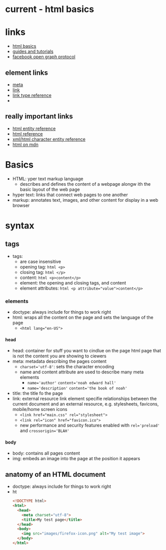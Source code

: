 # current - html basics
# links
  - [html basics](https://developer.mozilla.org/en-US/docs/Learn/Getting_started_with_the_web/HTML_basics)
  - [guides and tutorials](https://developer.mozilla.org/en-US/docs/Learn/HTML)
  - [facebook open graph protocol](http://ogp.me/)


## element links
  - [meta](https://developer.mozilla.org/en-US/docs/Web/HTML/Element/meta)
  - [link](https://developer.mozilla.org/en-US/docs/Web/HTML/Element/link)
  - [link type reference](https://developer.mozilla.org/en-US/docs/Web/HTML/Link_types)
  -


## really important links
  - [html entity reference](https://html.spec.whatwg.org/multipage/indices.html)
  - [html reference](https://developer.mozilla.org/en-US/docs/Web/HTML/Reference)
  - [xml/html character entity reference](https://en.m.wikipedia.org/wiki/List_of_XML_and_HTML_character_entity_references)
  - [html on mdn](https://developer.mozilla.org/en-US/docs/Web/HTML)


# Basics
  - HTML: yper text markup language
    - describes and defines the content of a webpage alongw ith the basic layout of the web page
  - hyper text: links that connect web pages to one another
  - markup: annotates text, images, and other content for display in a web browser

# syntax
## tags
  - tags:
    - are case insensitive
    - opening tag: ```html <p>```
    - closing tag: ```html </p>```
    - content: ```html <p>content</p>```
    - element: the opening and closing tags, and content
    - element attributes: ```html <p attribute="value">content</p>```

### elements
  - doctype: always include for things to work right
  - html: wraps all the content on the page  and sets the language of the page
    - `<html lang="en-US">`

#### head
  - head: container for stuff you want to cindlue on the page html page that is not the content you are showing to ciewers
  - meta: metadata describing the pages content
    - `charset='utf-8'`: sets the character encoding
    - name and content attribute are used to describe many meta elements
      - `name='author'` `content='noah edward hall'`
      - `name='description'` `content='the book of noah'`
  - title: the title fo the page
  - link: external resource link element specifie relationships between the current document and an external resource, e.g. stylesheets, favicons, mobile/home screen icons
    - `<link href="main.css" rel="stylesheet">`
    - `<link rel="icon" href="favicon.ico">`
    - new performance and security features enabled with `rel='preload'` and `crossorigin='BLAH'`


#### body
  - body: contains all pages content
  - img: embeds an image into the page at the position it appears
## anatomy of an HTML document
  - doctype: always include for things to work right
  - ht
    ```html
    <!DOCTYPE html>
    <html>
      <head>
        <meta charset="utf-8">
        <title>My test page</title>
      </head>
      <body>
        <img src="images/firefox-icon.png" alt="My test image">
      </body>
    </html>
    ```